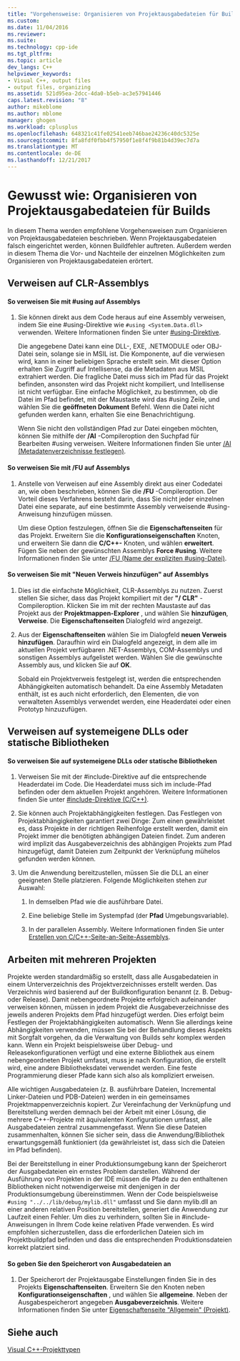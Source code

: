 ```yaml
---
title: "Vorgehensweise: Organisieren von Projektausgabedateien für Builds | Microsoft Docs"
ms.custom: 
ms.date: 11/04/2016
ms.reviewer: 
ms.suite: 
ms.technology: cpp-ide
ms.tgt_pltfrm: 
ms.topic: article
dev_langs: C++
helpviewer_keywords:
- Visual C++, output files
- output files, organizing
ms.assetid: 521d95ea-2dcc-4da0-b5eb-ac3e57941446
caps.latest.revision: "8"
author: mikeblome
ms.author: mblome
manager: ghogen
ms.workload: cplusplus
ms.openlocfilehash: 648321c41fe02541eeb746bae24236c40dc5325e
ms.sourcegitcommit: 8fa8fdf0fbb4f57950f1e8f4f9b81b4d39ec7d7a
ms.translationtype: MT
ms.contentlocale: de-DE
ms.lasthandoff: 12/21/2017
---
```

# <a name="how-to-organize-project-output-files-for-builds"></a>Gewusst wie: Organisieren von Projektausgabedateien für Builds
In diesem Thema werden empfohlene Vorgehensweisen zum Organisieren von Projektausgabedateien beschrieben. Wenn Projektausgabedateien falsch eingerichtet werden, können Buildfehler auftreten. Außerdem werden in diesem Thema die Vor- und Nachteile der einzelnen Möglichkeiten zum Organisieren von Projektausgabedateien erörtert.  
  
## <a name="referencing-clr-assemblies"></a>Verweisen auf CLR-Assemblys  
  
#### <a name="to-reference-assemblies-with-using"></a>So verweisen Sie mit #using auf Assemblys  
  
1.  Sie können direkt aus dem Code heraus auf eine Assembly verweisen, indem Sie eine #using-Direktive wie `#using <System.Data.dll>` verwenden. Weitere Informationen finden Sie unter [#using-Direktive](../preprocessor/hash-using-directive-cpp.md).  
  
     Die angegebene Datei kann eine DLL-, EXE, .NETMODULE oder OBJ-Datei sein, solange sie in MSIL ist. Die Komponente, auf die verwiesen wird, kann in einer beliebigen Sprache erstellt sein. Mit dieser Option erhalten Sie Zugriff auf Intellisense, da die Metadaten aus MSIL extrahiert werden. Die fragliche Datei muss sich im Pfad für das Projekt befinden, ansonsten wird das Projekt nicht kompiliert, und Intellisense ist nicht verfügbar. Eine einfache Möglichkeit, zu bestimmen, ob die Datei im Pfad befindet, mit der Maustaste wird das #using Zeile, und wählen Sie die **geöffneten Dokument** Befehl. Wenn die Datei nicht gefunden werden kann, erhalten Sie eine Benachrichtigung.  
  
     Wenn Sie nicht den vollständigen Pfad zur Datei eingeben möchten, können Sie mithilfe der **/AI** -Compileroption den Suchpfad für Bearbeiten #using verweisen. Weitere Informationen finden Sie unter [/AI (Metadatenverzeichnisse festlegen)](../build/reference/ai-specify-metadata-directories.md).  
  
#### <a name="to-reference-assemblies-with-fu"></a>So verweisen Sie mit /FU auf Assemblys  
  
1.  Anstelle von Verweisen auf eine Assembly direkt aus einer Codedatei an, wie oben beschrieben, können Sie die **/FU** -Compileroption. Der Vorteil dieses Verfahrens besteht darin, dass Sie nicht jeder einzelnen Datei eine separate, auf eine bestimmte Assembly verweisende #using-Anweisung hinzufügen müssen.  
  
     Um diese Option festzulegen, öffnen Sie die **Eigenschaftenseiten** für das Projekt. Erweitern Sie die **Konfigurationseigenschaften** Knoten, und erweitern Sie dann die **C/C++-** Knoten, und wählen **erweitert**. Fügen Sie neben der gewünschten Assemblys **Force #using**. Weitere Informationen finden Sie unter [/FU (Name der expliziten #using-Datei)](../build/reference/fu-name-forced-hash-using-file.md).  
  
#### <a name="to-reference-assemblies-with-add-new-reference"></a>So verweisen Sie mit "Neuen Verweis hinzufügen" auf Assemblys  
  
1.  Dies ist die einfachste Möglichkeit, CLR-Assemblys zu nutzen. Zuerst stellen Sie sicher, dass das Projekt kompiliert mit der **"/ CLR"** -Compileroption. Klicken Sie im mit der rechten Maustaste auf das Projekt aus der **Projektmappen-Explorer** , und wählen Sie **hinzufügen**, **Verweise**. Die **Eigenschaftenseiten** Dialogfeld wird angezeigt.  
  
2.  Aus der **Eigenschaftenseiten** wählen Sie im Dialogfeld **neuen Verweis hinzufügen**. Daraufhin wird ein Dialogfeld angezeigt, in dem alle im aktuellen Projekt verfügbaren .NET-Assemblys, COM-Assemblys und sonstigen Assemblys aufgelistet werden. Wählen Sie die gewünschte Assembly aus, und klicken Sie auf **OK**.  
  
     Sobald ein Projektverweis festgelegt ist, werden die entsprechenden Abhängigkeiten automatisch behandelt. Da eine Assembly Metadaten enthält, ist es auch nicht erforderlich, den Elementen, die von verwalteten Assemblys verwendet werden, eine Headerdatei oder einen Prototyp hinzuzufügen.  
  
## <a name="referencing-native-dlls-or-static-libraries"></a>Verweisen auf systemeigene DLLs oder statische Bibliotheken  
  
#### <a name="to-reference-native-dlls-or-static-libraries"></a>So verweisen Sie auf systemeigene DLLs oder statische Bibliotheken  
  
1.  Verweisen Sie mit der #include-Direktive auf die entsprechende Headerdatei im Code. Die Headerdatei muss sich im include-Pfad befinden oder dem aktuellen Projekt angehören. Weitere Informationen finden Sie unter [#include-Direktive (C/C++)](../preprocessor/hash-include-directive-c-cpp.md).  
  
2.  Sie können auch Projektabhängigkeiten festlegen. Das Festlegen von Projektabhängigkeiten garantiert zwei Dinge: Zum einen gewährleistet es, dass Projekte in der richtigen Reihenfolge erstellt werden, damit ein Projekt immer die benötigten abhängigen Dateien findet. Zum anderen wird implizit das Ausgabeverzeichnis des abhängigen Projekts zum Pfad hinzugefügt, damit Dateien zum Zeitpunkt der Verknüpfung mühelos gefunden werden können.  
  
3.  Um die Anwendung bereitzustellen, müssen Sie die DLL an einer geeigneten Stelle platzieren. Folgende Möglichkeiten stehen zur Auswahl:  
  
    1.  In demselben Pfad wie die ausführbare Datei.  
  
    2.  Eine beliebige Stelle im Systempfad (der **Pfad** Umgebungsvariable).  
  
    3.  In der parallelen Assembly. Weitere Informationen finden Sie unter [Erstellen von C/C++-Seite-an-Seite-Assemblys](../build/building-c-cpp-side-by-side-assemblies.md).  
  
## <a name="working-with-multiple-projects"></a>Arbeiten mit mehreren Projekten  
 Projekte werden standardmäßig so erstellt, dass alle Ausgabedateien in einem Unterverzeichnis des Projektverzeichnisses erstellt werden. Das Verzeichnis wird basierend auf der Buildkonfiguration benannt (z. B. Debug- oder Release). Damit nebengeordnete Projekte erfolgreich aufeinander verweisen können, müssen in jedem Projekt die Ausgabeverzeichnisse des jeweils anderen Projekts dem Pfad hinzugefügt werden. Dies erfolgt beim Festlegen der Projektabhängigkeiten automatisch. Wenn Sie allerdings keine Abhängigkeiten verwenden, müssen Sie bei der Behandlung dieses Aspekts mit Sorgfalt vorgehen, da die Verwaltung von Builds sehr komplex werden kann. Wenn ein Projekt beispielsweise über Debug- und Releasekonfigurationen verfügt und eine externe Bibliothek aus einem nebengeordneten Projekt umfasst, muss je nach Konfiguration, die erstellt wird, eine andere Bibliotheksdatei verwendet werden.  Eine feste Programmierung dieser Pfade kann sich also als kompliziert erweisen.  
  
 Alle wichtigen Ausgabedateien (z. B. ausführbare Dateien, Incremental Linker-Dateien und PDB-Dateien) werden in ein gemeinsames Projektmappenverzeichnis kopiert. Zur Vereinfachung der Verknüpfung und Bereitstellung werden demnach bei der Arbeit mit einer Lösung, die mehrere C++-Projekte mit äquivalenten Konfigurationen umfasst, alle Ausgabedateien zentral zusammengefasst. Wenn Sie diese Dateien zusammenhalten, können Sie sicher sein, dass die Anwendung/Bibliothek erwartungsgemäß funktioniert (da gewährleistet ist, dass sich die Dateien im Pfad befinden).  
  
 Bei der Bereitstellung in einer Produktionsumgebung kann der Speicherort der Ausgabedateien ein ernstes Problem darstellen. Während der Ausführung von Projekten in der IDE müssen die Pfade zu den enthaltenen Bibliotheken nicht notwendigerweise mit denjenigen in der Produktionsumgebung übereinstimmen. Wenn der Code beispielsweise `#using "../../lib/debug/mylib.dll"` umfasst und Sie dann mylib.dll an einer anderen relativen Position bereitstellen, generiert die Anwendung zur Laufzeit einen Fehler.  Um dies zu verhindern, sollten Sie in #include-Anweisungen in Ihrem Code keine relativen Pfade verwenden. Es wird empfohlen sicherzustellen, dass die erforderlichen Dateien sich im Projektbuildpfad befinden und dass die entsprechenden Produktionsdateien korrekt platziert sind.  
  
#### <a name="how-to-specify-where-output-files-go"></a>So geben Sie den Speicherort von Ausgabedateien an  
  
1.  Der Speicherort der Projektausgabe Einstellungen finden Sie in des Projekts **Eigenschaftenseiten**. Erweitern Sie den Knoten neben **Konfigurationseigenschaften** , und wählen Sie **allgemeine**. Neben der Ausgabespeicherort angegeben **Ausgabeverzeichnis**. Weitere Informationen finden Sie unter [Eigenschaftenseite "Allgemein" (Projekt)](../ide/general-property-page-project.md).  
  
## <a name="see-also"></a>Siehe auch  
 [Visual C++-Projekttypen](../ide/visual-cpp-project-types.md)